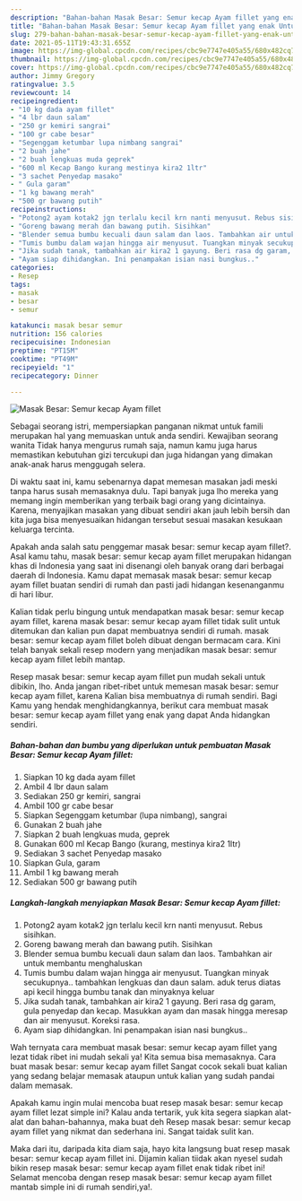 ```yaml
---
description: "Bahan-bahan Masak Besar: Semur kecap Ayam fillet yang enak Untuk Jualan"
title: "Bahan-bahan Masak Besar: Semur kecap Ayam fillet yang enak Untuk Jualan"
slug: 279-bahan-bahan-masak-besar-semur-kecap-ayam-fillet-yang-enak-untuk-jualan
date: 2021-05-11T19:43:31.655Z
image: https://img-global.cpcdn.com/recipes/cbc9e7747e405a55/680x482cq70/masak-besar-semur-kecap-ayam-fillet-foto-resep-utama.jpg
thumbnail: https://img-global.cpcdn.com/recipes/cbc9e7747e405a55/680x482cq70/masak-besar-semur-kecap-ayam-fillet-foto-resep-utama.jpg
cover: https://img-global.cpcdn.com/recipes/cbc9e7747e405a55/680x482cq70/masak-besar-semur-kecap-ayam-fillet-foto-resep-utama.jpg
author: Jimmy Gregory
ratingvalue: 3.5
reviewcount: 14
recipeingredient:
- "10 kg dada ayam fillet"
- "4 lbr daun salam"
- "250 gr kemiri sangrai"
- "100 gr cabe besar"
- "Segenggam ketumbar lupa nimbang sangrai"
- "2 buah jahe"
- "2 buah lengkuas muda geprek"
- "600 ml Kecap Bango kurang mestinya kira2 1ltr"
- "3 sachet Penyedap masako"
- " Gula garam"
- "1 kg bawang merah"
- "500 gr bawang putih"
recipeinstructions:
- "Potong2 ayam kotak2 jgn terlalu kecil krn nanti menyusut. Rebus sisihkan."
- "Goreng bawang merah dan bawang putih. Sisihkan"
- "Blender semua bumbu kecuali daun salam dan laos. Tambahkan air untuk membantu menghaluskan"
- "Tumis bumbu dalam wajan hingga air menyusut. Tuangkan minyak secukupnya.. tambahkan lengkuas dan daun salam. aduk terus diatas api kecil hingga bumbu tanak dan minyaknya keluar"
- "Jika sudah tanak, tambahkan air kira2 1 gayung. Beri rasa dg garam, gula penyedap dan kecap. Masukkan ayam dan masak hingga meresap dan air menyusut. Koreksi rasa."
- "Ayam siap dihidangkan. Ini penampakan isian nasi bungkus.."
categories:
- Resep
tags:
- masak
- besar
- semur

katakunci: masak besar semur 
nutrition: 156 calories
recipecuisine: Indonesian
preptime: "PT15M"
cooktime: "PT49M"
recipeyield: "1"
recipecategory: Dinner

---
```



![Masak Besar: Semur kecap Ayam fillet](https://img-global.cpcdn.com/recipes/cbc9e7747e405a55/680x482cq70/masak-besar-semur-kecap-ayam-fillet-foto-resep-utama.jpg)

Sebagai seorang istri, mempersiapkan panganan nikmat untuk famili merupakan hal yang memuaskan untuk anda sendiri. Kewajiban seorang  wanita Tidak hanya mengurus rumah saja, namun kamu juga harus memastikan kebutuhan gizi tercukupi dan juga hidangan yang dimakan anak-anak harus menggugah selera.

Di waktu  saat ini, kamu sebenarnya dapat memesan masakan jadi meski tanpa harus susah memasaknya dulu. Tapi banyak juga lho mereka yang memang ingin memberikan yang terbaik bagi orang yang dicintainya. Karena, menyajikan masakan yang dibuat sendiri akan jauh lebih bersih dan kita juga bisa menyesuaikan hidangan tersebut sesuai masakan kesukaan keluarga tercinta. 



Apakah anda salah satu penggemar masak besar: semur kecap ayam fillet?. Asal kamu tahu, masak besar: semur kecap ayam fillet merupakan hidangan khas di Indonesia yang saat ini disenangi oleh banyak orang dari berbagai daerah di Indonesia. Kamu dapat memasak masak besar: semur kecap ayam fillet buatan sendiri di rumah dan pasti jadi hidangan kesenanganmu di hari libur.

Kalian tidak perlu bingung untuk mendapatkan masak besar: semur kecap ayam fillet, karena masak besar: semur kecap ayam fillet tidak sulit untuk ditemukan dan kalian pun dapat membuatnya sendiri di rumah. masak besar: semur kecap ayam fillet boleh dibuat dengan bermacam cara. Kini telah banyak sekali resep modern yang menjadikan masak besar: semur kecap ayam fillet lebih mantap.

Resep masak besar: semur kecap ayam fillet pun mudah sekali untuk dibikin, lho. Anda jangan ribet-ribet untuk memesan masak besar: semur kecap ayam fillet, karena Kalian bisa membuatnya di rumah sendiri. Bagi Kamu yang hendak menghidangkannya, berikut cara membuat masak besar: semur kecap ayam fillet yang enak yang dapat Anda hidangkan sendiri.

<!--inarticleads1-->

##### Bahan-bahan dan bumbu yang diperlukan untuk pembuatan Masak Besar: Semur kecap Ayam fillet:

1. Siapkan 10 kg dada ayam fillet
1. Ambil 4 lbr daun salam
1. Sediakan 250 gr kemiri, sangrai
1. Ambil 100 gr cabe besar
1. Siapkan Segenggam ketumbar (lupa nimbang), sangrai
1. Gunakan 2 buah jahe
1. Siapkan 2 buah lengkuas muda, geprek
1. Gunakan 600 ml Kecap Bango (kurang, mestinya kira2 1ltr)
1. Sediakan 3 sachet Penyedap masako
1. Siapkan  Gula, garam
1. Ambil 1 kg bawang merah
1. Sediakan 500 gr bawang putih




<!--inarticleads2-->

##### Langkah-langkah menyiapkan Masak Besar: Semur kecap Ayam fillet:

1. Potong2 ayam kotak2 jgn terlalu kecil krn nanti menyusut. Rebus sisihkan.
1. Goreng bawang merah dan bawang putih. Sisihkan
1. Blender semua bumbu kecuali daun salam dan laos. Tambahkan air untuk membantu menghaluskan
1. Tumis bumbu dalam wajan hingga air menyusut. Tuangkan minyak secukupnya.. tambahkan lengkuas dan daun salam. aduk terus diatas api kecil hingga bumbu tanak dan minyaknya keluar
1. Jika sudah tanak, tambahkan air kira2 1 gayung. Beri rasa dg garam, gula penyedap dan kecap. Masukkan ayam dan masak hingga meresap dan air menyusut. Koreksi rasa.
1. Ayam siap dihidangkan. Ini penampakan isian nasi bungkus..




Wah ternyata cara membuat masak besar: semur kecap ayam fillet yang lezat tidak ribet ini mudah sekali ya! Kita semua bisa memasaknya. Cara buat masak besar: semur kecap ayam fillet Sangat cocok sekali buat kalian yang sedang belajar memasak ataupun untuk kalian yang sudah pandai dalam memasak.

Apakah kamu ingin mulai mencoba buat resep masak besar: semur kecap ayam fillet lezat simple ini? Kalau anda tertarik, yuk kita segera siapkan alat-alat dan bahan-bahannya, maka buat deh Resep masak besar: semur kecap ayam fillet yang nikmat dan sederhana ini. Sangat taidak sulit kan. 

Maka dari itu, daripada kita diam saja, hayo kita langsung buat resep masak besar: semur kecap ayam fillet ini. Dijamin kalian tiidak akan nyesel sudah bikin resep masak besar: semur kecap ayam fillet enak tidak ribet ini! Selamat mencoba dengan resep masak besar: semur kecap ayam fillet mantab simple ini di rumah sendiri,ya!.

